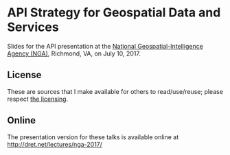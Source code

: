 # API Strategy for Geospatial Data and Services

Slides for the API presentation at the [National Geospatial-Intelligence Agency (NGA)](https://www.nga.mil/), Richmond, VA, on July 10, 2017.


## License

These are sources that I make available for others to read/use/reuse; please respect [the licensing](../LICENSE).


## Online

The presentation version for these talks is available online at http://dret.net/lectures/nga-2017/
